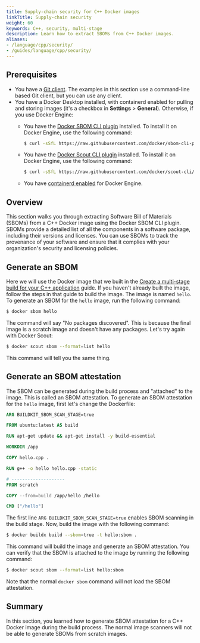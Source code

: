 ```yaml
---
title: Supply-chain security for C++ Docker images
linkTitle: Supply-chain security
weight: 60
keywords: C++, security, multi-stage
description: Learn how to extract SBOMs from C++ Docker images.
aliases:
- /language/cpp/security/
- /guides/language/cpp/security/
---
```


## Prerequisites

- You have a [Git client](https://git-scm.com/downloads). The examples in this section use a command-line based Git client, but you can use any client.
- You have a Docker Desktop installed, with containerd enabled for pulling and storing images (it's a checkbox in **Settings** > **General**). Otherwise, if you use Docker Engine:
  - You have the [Docker SBOM CLI plugin](https://github.com/docker/sbom-cli-plugin) installed. To install it on Docker Engine, use the following command:

    ```bash
    $ curl -sSfL https://raw.githubusercontent.com/docker/sbom-cli-plugin/main/install.sh | sh -s --
    ```

  - You have the [Docker Scout CLI plugin](https://docs.docker.com/scout/install/) installed. To install it on Docker Engine, use the following command:

    ```bash
    $ curl -sSfL https://raw.githubusercontent.com/docker/scout-cli/main/install.sh | sh -s --
    ```
    
  - You have [containerd enabled](https://docs.docker.com/engine/storage/containerd/) for Docker Engine.

## Overview

This section walks you through extracting Software Bill of Materials (SBOMs) from a C++ Docker image using the Docker SBOM CLI plugin. SBOMs provide a detailed list of all the components in a software package, including their versions and licenses. You can use SBOMs to track the provenance of your software and ensure that it complies with your organization's security and licensing policies.

## Generate an SBOM

Here we will use the Docker image that we built in the [Create a multi-stage build for your C++ application](/guides/language/cpp/multistage/) guide. If you haven't already built the image, follow the steps in that guide to build the image.
The image is named `hello`. To generate an SBOM for the `hello` image, run the following command:

```bash
$ docker sbom hello
```

The command will say "No packages discovered". This is because the final image is a scratch image and doesn't have any packages.
Let's try again with Docker Scout:

```bash
$ docker scout sbom --format=list hello
```

This command will tell you the same thing.

## Generate an SBOM attestation

The SBOM can be generated during the build process and "attached" to the image. This is called an SBOM attestation.
To generate an SBOM attestation for the `hello` image, first let's change the Dockerfile:

```Dockerfile
ARG BUILDKIT_SBOM_SCAN_STAGE=true

FROM ubuntu:latest AS build

RUN apt-get update && apt-get install -y build-essential

WORKDIR /app

COPY hello.cpp .

RUN g++ -o hello hello.cpp -static

# --------------------
FROM scratch

COPY --from=build /app/hello /hello

CMD ["/hello"]
```

The first line `ARG BUILDKIT_SBOM_SCAN_STAGE=true` enables SBOM scanning in the build stage.
Now, build the image with the following command:

```bash
$ docker buildx build --sbom=true -t hello:sbom .
```

This command will build the image and generate an SBOM attestation. You can verify that the SBOM is attached to the image by running the following command:

```bash
$ docker scout sbom --format=list hello:sbom
```

Note that the normal `docker sbom` command will not load the SBOM attestation.

## Summary

In this section, you learned how to generate SBOM attestation for a C++ Docker image during the build process.
The normal image scanners will not be able to generate SBOMs from scratch images.